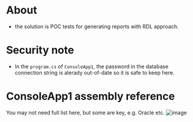 # About
- the solution is POC tests for generating reports with RDL approach.

# Security note
- In the `program.cs` of `ConsoleApp1`, the password in the database connection string is alerady out-of-date so it is safe to keep here.

# ConsoleApp1 assembly reference
You may not need full list here, but some are key, e.g. Oracle etc.
![image](https://github.com/siulo2/ReportingPOC/assets/33272558/1d21b517-9309-4aca-be26-d233db683f70)
